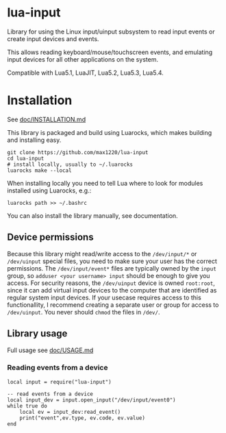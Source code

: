 # lua-input

Library for using the Linux input/uinput subsystem to read input events
or create input devices and events.

This allows reading keyboard/mouse/touchscreen events,
and emulating input devices for all other applications on the system.

Compatible with Lua5.1, LuaJIT, Lua5.2, Lua5.3, Lua5.4.





# Installation

See [doc/INSTALLATION.md](doc/INSTALLATION.md)

This library is packaged and build using Luarocks, which makes building
and installing easy.

```
git clone https://github.com/max1220/lua-input
cd lua-input
# install locally, usually to ~/.luarocks
luarocks make --local
```

When installing locally you need to tell Lua where to look for modules
installed using Luarocks, e.g.:

```
luarocks path >> ~/.bashrc
```

You can also install the library manually, see documentation.



## Device permissions

Because this library might read/write access to the `/dev/input/*` or `/dev/uinput`
special files, you need to make sure your user has the correct permissions.
The `/dev/input/event*` files are typically owned by the `input` group, so
`adduser <your username> input` should be enough to give you access.
For security reasons, the `/dev/uinput` device is owned `root:root`, since it
can add virtual input devices to the computer that are 
identified as regular system input devices.
If your usecase requires access to this functionallity, I recommend creating a
separate user or group for access to `/dev/uinput`.
You never should `chmod` the files in `/dev/`.


## Library usage

Full usage see [doc/USAGE.md](doc/USAGE.md)

### Reading events from a device

```
local input = require("lua-input")

-- read events from a device
local input_dev = input.open_input("/dev/input/event0")
while true do
	local ev = input_dev:read_event()
	print("event",ev.type, ev.code, ev.value)
end
```

